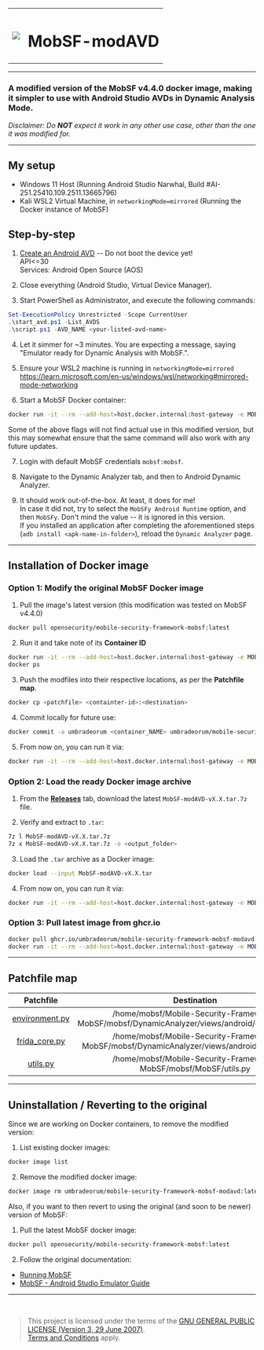 <table border="0" align="center">
<tr>
   <td valign="middle">
      <img src="https://img.icons8.com/?size=100&id=yhLahGmmkw2c&format=png&color=000000" />
   </td>
   <td valign="middle" style="padding-left: 8px;">
      <h1 style="font-size:2em;">MobSF-modAVD</h1>
   </td>
</tr>
</table>

---

### A modified version of the MobSF v4.4.0 docker image, making it simpler to use with Android Studio AVDs in Dynamic Analysis Mode.<br/>
*Disclaimer: Do **NOT** expect it work in any other use case, other than the one it was modified for.*

---

## My setup

- Windows 11 Host
(Running Android Studio Narwhal, Build #AI-251.25410.109.2511.13665796)
- Kali WSL2 Virtual Machine, in `networkingMode=mirrored`
(Running the Docker instance of MobSF)

## Step-by-step

1. [Create an Android AVD](https://developer.android.com/studio/run/managing-avds) -- Do not boot the device yet!<br/>
API<=30<br/>
Services: Android Open Source (AOS)

2. Close everything (Android Studio, Virtual Device Manager).
   
3. Start PowerShell as Administrator, and execute the following commands:
```powershell
Set-ExecutionPolicy Unrestricted -Scope CurrentUser
.\start_avd.ps1 -List_AVDS
.\script.ps1 -AVD_NAME <your-listed-avd-name>
```

4. Let it simmer for ~3 minutes. You are expecting a message, saying "Emulator ready for Dynamic Analysis with MobSF.".

5. Ensure your WSL2 machine is running in `networkingMode=mirrored`<br/>https://learn.microsoft.com/en-us/windows/wsl/networking#mirrored-mode-networking

6. Start a MobSF Docker container:
```bash
docker run -it --rm --add-host=host.docker.internal:host-gateway -e MOBSF_ANALYZER_IDENTIFIER=emulator-5554 --net host umbradeorum/mobile-security-framework-mobsf-modavd:latest
```
Some of the above flags will not find actual use in this modified version, but this may somewhat ensure that the same command will also work with any future updates.

7. Login with default MobSF credentials `mobsf:mobsf`.

8. Navigate to the Dynamic Analyzer tab, and then to Android Dynamic Analyzer.
  
9. It should work out-of-the-box. At least, it does for me!<br/>
In case it did not, try to select the `MobSFy Android Runtime` option, and then `MobSFy`. Don't mind the value -- it is ignored in this version.<br/>
If you installed an application after completing the aforementioned steps (`adb install <apk-name-in-folder>`), reload the `Dynamic Analyzer` page.

---

## Installation of Docker image

### Option 1: Modify the original MobSF Docker image

1. Pull the image's latest version (this modification was tested on MobSF v4.4.0)
```bash
docker pull opensecurity/mobile-security-framework-mobsf:latest 
```

2. Run it and take note of its **Container ID**
```bash
docker run -it --rm --add-host=host.docker.internal:host-gateway -e MOBSF_ANALYZER_IDENTIFIER=emulator-5554 --net host opensecurity/mobile-security-framework-mobsf:latest
docker ps
```

3. Push the modfiles into their respective locations, as per the **Patchfile map**.
```bash
docker cp <patchfile> <containter-id>:<destination>
```

4. Commit locally for future use:
```bash
docker commit -a umbradeorum <container_NAME> umbradeorum/mobile-security-framework-mobsf-modavd:latest
```

5. From now on, you can run it via:
```bash
docker run -it --rm --add-host=host.docker.internal:host-gateway -e MOBSF_ANALYZER_IDENTIFIER=emulator-5554 --net host umbradeorum/mobile-security-framework-mobsf-modavd:latest
```

### Option 2: Load the ready Docker image archive

1. From the **[Releases](https://github.com/UmbraDeorum/MobSF-modAVD/releases)** tab, download the latest `MobSF-modAVD-vX.X.tar.7z` file.

2. Verify and extract to `.tar`:
```bash
7z l MobSF-modAVD-vX.X.tar.7z
7z x MobSF-modAVD-vX.X.tar.7z -o <output_folder>
```

3. Load the `.tar` archive as a Docker image:
```bash
docker load --input MobSF-modAVD-vX.X.tar
```

4. From now on, you can run it via:
```bash
docker run -it --rm --add-host=host.docker.internal:host-gateway -e MOBSF_ANALYZER_IDENTIFIER=emulator-5554 --net host umbradeorum/mobile-security-framework-mobsf-modavd:latest
```

### Option 3: Pull latest image from ghcr.io

```bash
docker pull ghcr.io/umbradeorum/mobile-security-framework-mobsf-modavd:latest
docker run -it --rm --add-host=host.docker.internal:host-gateway -e MOBSF_ANALYZER_IDENTIFIER=emulator-5554 --net host ghcr.io/umbradeorum/mobile-security-framework-mobsf-modavd:latest
```

---

## Patchfile map

| Patchfile | Destination |
|:-:|:-:|
| [environment.py](https://github.com/UmbraDeorum/MobSF-modAVD/blob/main/mobsf-android-patchfiles/environment.py) | /home/mobsf/Mobile-Security-Framework-MobSF/mobsf/DynamicAnalyzer/views/android/environment.py |
| [frida_core.py](https://github.com/UmbraDeorum/MobSF-modAVD/blob/main/mobsf-android-patchfiles/frida_core.py) | /home/mobsf/Mobile-Security-Framework-MobSF/mobsf/DynamicAnalyzer/views/android/frida_core.py |
| [utils.py](https://github.com/UmbraDeorum/MobSF-modAVD/blob/main/mobsf-android-patchfiles/utils.py) | /home/mobsf/Mobile-Security-Framework-MobSF/mobsf/MobSF/utils.py |

---

## Uninstallation / Reverting to the original

Since we are working on Docker containers, to remove the modified version:

1. List existing docker images:
```bash
docker image list 
```

2. Remove the modified docker image:
```bash
docker image rm umbradeorum/mobile-security-framework-mobsf-modavd:latest
```


Also, if you want to then revert to using the original (and soon to be newer) version of MobSF:


1. Pull the latest MobSF docker image:
```bash
docker pull opensecurity/mobile-security-framework-mobsf:latest
```

2. Follow the original documentation:
* [Running MobSF](https://mobsf.github.io/docs/#/running_mobsf_docker)
* [MobSF - Android Studio Emulator Guide](https://mobsf.github.io/docs/#/dynamic_analyzer_docker?id=android-studio-emulator)

---

<br/>

> This project is licensed under the terms of the [GNU GENERAL PUBLIC LICENSE (Version 3, 29 June 2007)](https://github.com/UmbraDeorum/MobSF-modAVD/blob/main/LICENSE).<br/>
> [Terms and Conditions](https://github.com/UmbraDeorum/MobSF-modAVD/blob/main/TERMS_AND_CONDITIONS.md) apply.
